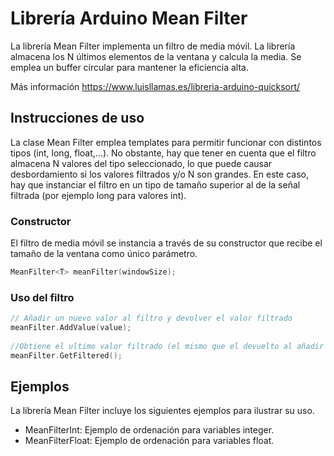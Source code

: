 # Librería Arduino Mean Filter
La librería Mean Filter implementa un filtro de media móvil. La librería almacena los N últimos elementos de la ventana y calcula la media. Se emplea un buffer circular para mantener la eficiencia alta.

Más información https://www.luisllamas.es/libreria-arduino-quicksort/

## Instrucciones de uso
La clase Mean Filter emplea templates para permitir funcionar con distintos tipos (int, long, float,…). No obstante, hay que tener en cuenta que el filtro almacena N valores del tipo seleccionado, lo que puede causar desbordamiento si los valores filtrados y/o N son grandes. En este caso, hay que instanciar el filtro en un tipo de tamaño superior al de la señal filtrada (por ejemplo long para valores int).

### Constructor
El filtro de media móvil se instancia a través de su constructor que recibe el tamaño de la ventana como único parámetro.
```c++
MeanFilter<T> meanFilter(windowSize);
```

### Uso del filtro
```c++
// Añadir un nuevo valor al filtro y devolver el valor filtrado
meanFilter.AddValue(value);
 
//Obtiene el ultimo valor filtrado (el mismo que el devuelto al añadir el valor al filtro)
meanFilter.GetFiltered();
```


## Ejemplos
La librería Mean Filter incluye los siguientes ejemplos para ilustrar su uso.
* MeanFilterInt: Ejemplo de ordenación para variables integer.
* MeanFilterFloat: Ejemplo de ordenación para variables float.
